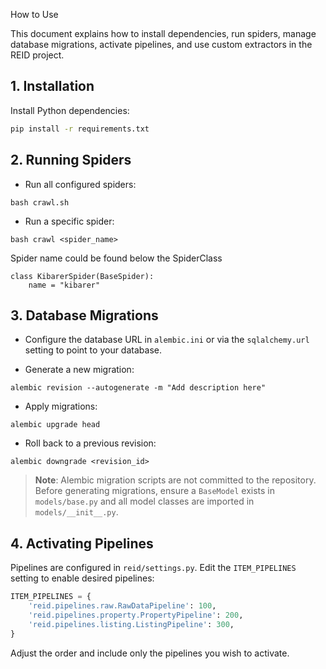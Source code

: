 How to Use

This document explains how to install dependencies, run spiders, manage database migrations, activate pipelines, and use custom extractors in the REID project.

## 1. Installation

Install Python dependencies:

```bash
pip install -r requirements.txt
```

## 2. Running Spiders

- Run all configured spiders:

```
bash crawl.sh
```

- Run a specific spider:

```
bash crawl <spider_name>
```

Spider name could be found below the SpiderClass

```
class KibarerSpider(BaseSpider):
    name = "kibarer"
```

## 3. Database Migrations

- Configure the database URL in `alembic.ini` or via the `sqlalchemy.url` setting to point to your database.

- Generate a new migration:

```
alembic revision --autogenerate -m "Add description here"
```

- Apply migrations:

```
alembic upgrade head
```

- Roll back to a previous revision:

```
alembic downgrade <revision_id>
```

> **Note**: Alembic migration scripts are not committed to the repository. Before generating migrations, ensure a `BaseModel` exists in `models/base.py` and all model classes are imported in `models/__init__.py`.

## 4. Activating Pipelines

Pipelines are configured in `reid/settings.py`. Edit the `ITEM_PIPELINES` setting to enable desired pipelines:

```python
ITEM_PIPELINES = {
    'reid.pipelines.raw.RawDataPipeline': 100,
    'reid.pipelines.property.PropertyPipeline': 200,
    'reid.pipelines.listing.ListingPipeline': 300,
}
```

Adjust the order and include only the pipelines you wish to activate.
